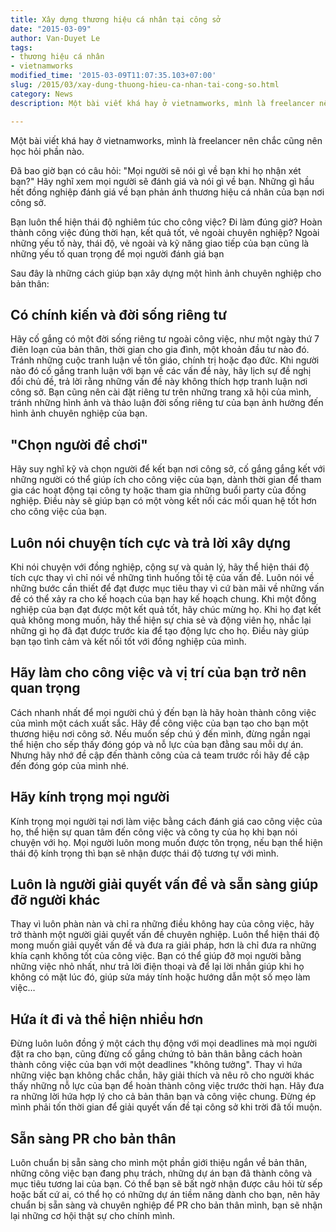 ```yaml
---
title: Xây dựng thương hiệu cá nhân tại công sở
date: "2015-03-09"
author: Van-Duyet Le
tags:
- thương hiệu cá nhân
- vietnamworks
modified_time: '2015-03-09T11:07:35.103+07:00'
slug: /2015/03/xay-dung-thuong-hieu-ca-nhan-tai-cong-so.html
category: News
description: Một bài viết khá hay ở vietnamworks, mình là freelancer nên chắc cũng nên học hỏi phần nào.

---
```


Một bài viết khá hay ở vietnamworks, mình là freelancer nên chắc cũng nên học hỏi phần nào.

Đã bao giờ bạn có câu hỏi: "Mọi người sẽ nói gì về bạn khi họ nhận xét bạn?" Hãy nghĩ xem mọi người sẽ đánh giá và nói gì về bạn. Những gì hầu hết đồng nghiệp đánh giá về bạn phản ánh thương hiệu cá nhân của bạn nơi công sở.

Bạn luôn thể hiện thái độ nghiêm túc cho công việc? Đi làm đúng giờ? Hoàn thành công việc đúng thời hạn, kết quả tốt, vẻ ngoài chuyên nghiệp? Ngoài những yếu tố này, thái độ, vẻ ngoài và kỹ năng giao tiếp của bạn cũng là những yếu tố quan trọng để mọi người đánh giá bạn

Sau đây là những cách giúp bạn xây dựng một hình ảnh chuyên nghiệp cho bản thân:

## Có chính kiến và đời sống riêng tư ##
Hãy cố gắng có một đời sống riêng tư ngoài công việc, như một ngày thứ 7 điên loạn của bản thân, thời gian cho gia đình, một khoản đầu tư nào đó. Tránh những cuộc tranh luận về tôn giáo, chính trị hoặc đạo đức. Khi người nào đó cố gắng tranh luận với bạn về các vấn đề này, hãy lịch sự đề nghị đổi chủ đề, trả lời rằng những vấn đề này không thích hợp tranh luận nơi công sở. Bạn cũng nên cài đặt riêng tư trên những trang xã hội của mình, tránh những hình ảnh và thảo luận đời sống riêng tư của bạn ảnh hưởng đến hình ảnh chuyên nghiệp của bạn.

## "Chọn người để chơi" ##
Hãy suy nghĩ kỹ và chọn người để kết bạn nơi công sở, cố gắng gắng kết với những người có thể giúp ích cho công việc của bạn, dành thời gian để tham gia các hoạt động tại công ty hoặc tham gia những buổi party của đồng nghiệp. Điều này sẽ giúp bạn có một vòng kết nối các mối quan hệ tốt hơn cho công việc của bạn.

## Luôn nói chuyện tích cực và trả lời xây dựng ##
Khi nói chuyện với đồng nghiệp, cộng sự và quản lý, hãy thể hiện thái độ tích cực thay vì chỉ nói về những tình huống tồi tệ của vấn đề. Luôn nói về những bước cần thiết để đạt được mục tiêu thay vì cứ bàn mãi về những vấn đề có thể xảy ra cho kế hoạch của bạn hay kế hoạch chung. Khi một đồng nghiệp của bạn đạt được một kết quả tốt, hãy chúc mừng họ. Khi họ đạt kết quả không mong muốn, hãy thể hiện sự chia sẻ và động viên họ, nhắc lại những gì họ đã đạt được trước kia để tạo động lực cho họ. Điều này giúp bạn tạo tình cảm và kết nối tốt với đồng nghiệp của mình.

## Hãy làm cho công việc và vị trí của bạn trở nên quan trọng ##
Cách nhanh nhất để mọi người chú ý đến bạn là hãy hoàn thành công việc của mình một cách xuất sắc. Hãy để công việc của bạn tạo cho bạn một thương hiệu nơi công sở. Nếu muốn sếp chú ý đến mình, đừng ngần ngại thể hiện cho sếp thấy đóng góp và nỗ lực của bạn đằng sau mỗi dự án. Nhưng hãy nhớ đề cập đến thành công của cả team trước rồi hãy đề cập đến đóng góp của mình nhé.

## Hãy kính trọng mọi người ##
Kính trọng mọi người tại nơi làm việc bằng cách đánh giá cao công việc của họ, thể hiện sự quan tâm đến công việc và công ty của họ khi bạn nói chuyện với họ. Mọi người luôn mong muốn được tôn trọng, nếu bạn thể hiện thái độ kính trọng thì bạn sẽ nhận được thái độ tương tự với mình.

## Luôn là người giải quyết vấn đề và sẵn sàng giúp đỡ người khác ##
Thay vì luôn phàn nàn và chỉ ra những điều không hay của công việc, hãy trở thành một người giải quyết vấn đề chuyên nghiệp. Luôn thể hiện thái độ mong muốn giải quyết vấn đề và đưa ra giải pháp, hơn là chỉ đưa ra những khía cạnh không tốt của công việc. Bạn có thể giúp đỡ mọi người bằng những việc nhỏ nhất, như trả lời điện thoại và để lại lời nhắn giúp khi họ không có mặt lúc đó, giúp sửa máy tính hoặc hướng dẫn một số mẹo làm việc…

## Hứa ít đi và thể hiện nhiều hơn ##
Đừng luôn luôn đồng ý một cách thụ động với mọi deadlines mà mọi người đặt ra cho bạn, cũng đừng cố gắng chứng tỏ bản thân bằng cách hoàn thành công việc của bạn với một deadlines "không tưởng". Thay vì hứa những việc bạn không chắc chắn, hãy giải thích và nêu rõ cho người khác thấy những nỗ lực của bạn để hoàn thành công việc trước thời hạn. Hãy đưa ra những lời hứa hợp lý cho cả bản thân bạn và công việc chung. Đừng ép mình phải tốn thời gian để giải quyết vấn đề tại công sở khi trời đã tối muộn.

## Sẵn sàng PR cho bản thân ##
Luôn chuẩn bị sẵn sàng cho mình một phần giới thiệu ngắn về bản thân, những công việc bạn đang phụ trách, những dự án bạn đã thành công và mục tiêu tương lai của bạn. Có thể bạn sẽ bất ngờ nhận được câu hỏi từ sếp hoặc bất cứ ai, có thể họ có những dự án tiềm năng dành cho bạn, nên hãy chuẩn bị sẵn sàng và chuyên nghiệp để PR cho bản thân mình, bạn sẽ nhận lại những cơ hội thật sự cho chính mình.
